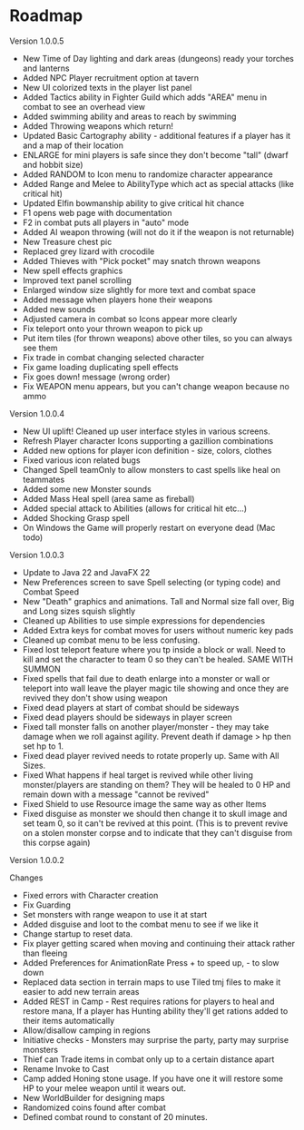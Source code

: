 # Roadmap

Version 1.0.0.5

* New Time of Day lighting and dark areas (dungeons) ready your torches and lanterns 
* Added NPC Player recruitment option at tavern
* New UI colorized texts in the player list panel
* Added Tactics ability in Fighter Guild which adds "AREA" menu in combat to see an overhead view
* Added swimming ability and areas to reach by swimming
* Added Throwing weapons which return!
* Updated Basic Cartography ability - additional features if a player has it and a map of their location
* ENLARGE for mini players is safe since they don't become "tall" (dwarf and hobbit size)
* Added RANDOM to Icon menu to randomize character appearance
* Added Range and Melee to AbilityType which act as special attacks (like critical hit)
* Updated Elfin bowmanship ability to give critical hit chance
* F1 opens web page with documentation
* F2 in combat puts all players in "auto" mode
* Added AI weapon throwing (will not do it if the weapon is not returnable)
* New Treasure chest pic
* Replaced grey lizard with crocodile
* Added Thieves with "Pick pocket" may snatch thrown weapons
* New spell effects graphics
* Improved text panel scrolling
* Enlarged window size slightly for more text and combat space
* Added message when players hone their weapons
* Added new sounds
* Adjusted camera in combat so Icons appear more clearly
* Fix teleport onto your thrown weapon to pick up 
* Put item tiles (for thrown weapons) above other tiles, so you can always see them
* Fix trade in combat changing selected character
* Fix game loading duplicating spell effects
* Fix goes down! message (wrong order)
* Fix WEAPON menu appears, but you can't change weapon because no ammo

Version 1.0.0.4

* New UI uplift! Cleaned up user interface styles in various screens.
* Refresh Player character Icons supporting a gazillion combinations
* Added new options for player icon definition - size, colors, clothes
* Fixed various icon related bugs
* Changed Spell teamOnly to allow monsters to cast spells like heal on teammates
* Added some new Monster sounds
* Added Mass Heal spell (area same as fireball)
* Added special attack to Abilities (allows for critical hit etc...)
* Added Shocking Grasp spell
* On Windows the Game will properly restart on everyone dead (Mac todo) 
 
Version 1.0.0.3

* Update to Java 22 and JavaFX 22
* New Preferences screen to save Spell selecting (or typing code) and Combat Speed
* New "Death" graphics and animations. Tall and Normal size fall over, Big and Long sizes squish slightly 
* Cleaned up Abilities to use simple expressions for dependencies
* Added Extra keys for combat moves for users without numeric key pads
* Cleaned up combat menu to be less confusing.
* Fixed lost teleport feature where you tp inside a block or wall. Need to kill and set the character to team 0 so they can't be healed. SAME WITH SUMMON
* Fixed spells that fail due to death enlarge into a monster or wall or teleport into wall leave the player magic tile showing and once they are revived they don't show using weapon
* Fixed dead players at start of combat should be sideways
* Fixed dead players should be sideways in player screen
* Fixed tall monster falls on another player/monster - they may take damage when we roll against agility. Prevent death if damage > hp then set hp to 1.
* Fixed dead player revived needs to rotate properly up. Same with All Sizes.
* Fixed What happens if heal target is revived while other living monster/players are standing on them? They will be healed to 0 HP and remain down with a message "cannot be revived"
* Fixed Shield to use Resource image the same way as other Items
* Fixed disguise as monster we should then change it to skull image and set team 0, so it can't be revived at this point. (This is to prevent revive on a stolen monster corpse and to indicate that they can't disguise from this corpse again)

Version 1.0.0.2

Changes 

* Fixed errors with Character creation
* Fix Guarding
* Set monsters with range weapon to use it at start
* Added disguise and loot to the combat menu to see if we like it
* Change startup to reset data.
* Fix player getting scared when moving and continuing their attack rather than fleeing
* Added Preferences for AnimationRate Press + to speed up, - to slow down
* Replaced data section in terrain maps to use Tiled tmj files to make it easier to add new terrain areas
* Added REST in Camp - Rest requires rations for players to heal and restore mana, If a player has Hunting ability they'll get rations added to their items automatically
* Allow/disallow camping in regions 
* Initiative checks - Monsters may surprise the party, party may surprise monsters
* Thief can Trade items in combat only up to a certain distance apart
* Rename Invoke to Cast
* Camp added Honing stone usage. If you have one it will restore some HP to your melee weapon until it wears out.
* New WorldBuilder for designing maps 
* Randomized coins found after combat
* Defined combat round to constant of 20 minutes.



